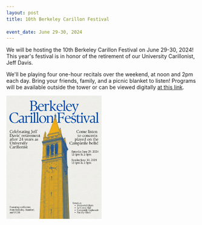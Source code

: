 ```yaml
---
layout: post
title: 10th Berkeley Carillon Festival

event_date: June 29-30, 2024
---
```


We will be hosting the 10th Berkeley Carillon Festival on June 29-30, 2024! This year's festival is in honor of the retirement of our University Carillonist, Jeff Davis.

We'll be playing four one-hour recitals over the weekend, at noon and 2pm each day. Bring your friends, family, and a picnic blanket to listen! Programs will be available outside the tower or can be viewed digitally [at this link](https://drive.google.com/file/d/1lg1oXuK03_zxvI4OzPNhBb88hw9WIkGg/view).

<img src="/assets/bcf24-flyer.png" width="50%">